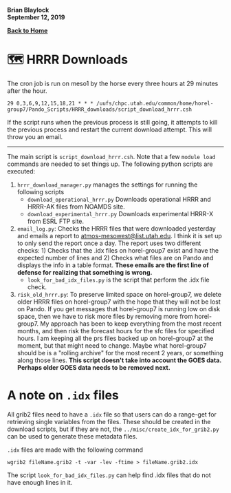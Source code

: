 **Brian Blaylock**  
**September 12, 2019**

[**Back to Home**](../README.md)

# 🗺 HRRR Downloads

The cron job is run on meso1 by the horse every three hours at 29 minutes after the hour.

    29 0,3,6,9,12,15,18,21 * * * /uufs/chpc.utah.edu/common/home/horel-group7/Pando_Scripts/HRRR_downloads/script_download_hrrr.csh

If the script runs when the previous process is still going, it attempts to kill the previous process and restart the current download attempt. This will throw you an email.

---

The main script is `script_download_hrrr.csh`. Note that a few `module load` commands are needed to set things up. The following python scripts are executed:

1. `hrrr_download_manager.py` manages the settings for running the following scripts
    - `download_operational_hrrr.py` Downloads operational HRRR and HRRR-AK files from NOAMDS site.
    - `download_experimental_hrrr.py` Downloads experimental HRRR-X from ESRL FTP site.
1. `email_log.py`: Checks the HRRR files that were downloaded yesterday and emails a report to atmos-mesowest@list.utah.edu. I think it is set up to only send the report once a day. The report uses two different checks: 1) Checks that the .idx files on horel-group7 exist and have the expected number of lines and 2) Checks what files are on Pando and displays the info in a table format. **These emails are the first line of defense for realizing that something is wrong.**
    - `look_for_bad_idx_files.py` is the script that perform the .idx file check.
1. `risk_old_hrrr.py`: To preserve limited space on horel-group7, we delete older HRRR files on horel-group7 with the hope that they will not be lost on Pando. If you get messages that horel-group7 is running low on disk space, then we have to risk more files by removing more from horel-group7. My approach has been to keep everything from the most recent months, and then risk the forecast hours for the sfc files for specified hours. I am keeping all the prs files backed up on horel-group7 at the moment, but that might need to change. Maybe what horel-group7 should be is a "rolling archive" for the most recent 2 years, or something along those lines. **This script doesn't take into account the GOES data. Perhaps older GOES data needs to be removed next.**

# A note on `.idx` files
All grib2 files need to have a `.idx` file so that users can do a range-get for retrieving single variables from the files. These should be created in the download scripts, but if they are not, the `../misc/create_idx_for_grib2.py` can be used to generate these metadata files.

`.idx` files are made with the following command

    wgrib2 fileName.grib2 -t -var -lev -ftime > fileName.grib2.idx

The script `look_for_bad_idx_files.py` can help find .idx files that do not have enough lines in it.